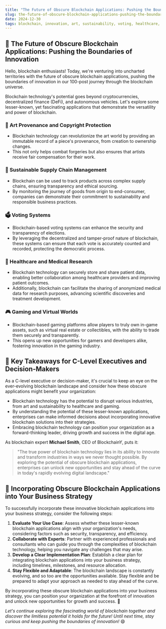 ```yaml
---
title: "The Future of Obscure Blockchain Applications: Pushing the Boundaries of Innovation"
slug: the-future-of-obscure-blockchain-applications-pushing-the-boundaries-of-innovation
date: 2024-12-30
tags: blockchain, innovation, art, sustainability, voting, healthcare, gaming
---
```


## 🌌 The Future of Obscure Blockchain Applications: Pushing the Boundaries of Innovation

Hello, blockchain enthusiasts! Today, we're venturing into uncharted territories with the future of obscure blockchain applications, pushing the boundaries of innovation in our 100-post journey through the blockchain universe.

Blockchain technology's potential goes beyond cryptocurrencies, decentralized finance (DeFi), and autonomous vehicles. Let's explore some lesser-known, yet fascinating applications that demonstrate the versatility and power of blockchain.

### 🎨 Art Provenance and Copyright Protection

- Blockchain technology can revolutionize the art world by providing an immutable record of a piece's provenance, from creation to ownership changes.
- This not only helps combat forgeries but also ensures that artists receive fair compensation for their work.

### 🌱 Sustainable Supply Chain Management

- Blockchain can be used to track products across complex supply chains, ensuring transparency and ethical sourcing.
- By monitoring the journey of goods from origin to end-consumer, companies can demonstrate their commitment to sustainability and responsible business practices.

### 🗳 Voting Systems

- Blockchain-based voting systems can enhance the security and transparency of elections.
- By leveraging the decentralized and tamper-proof nature of blockchain, these systems can ensure that each vote is accurately counted and recorded, protecting the democratic process.

### 🏥 Healthcare and Medical Research

- Blockchain technology can securely store and share patient data, enabling better collaboration among healthcare providers and improving patient outcomes.
- Additionally, blockchain can facilitate the sharing of anonymized medical data for research purposes, advancing scientific discoveries and treatment development.

### 🎮 Gaming and Virtual Worlds

- Blockchain-based gaming platforms allow players to truly own in-game assets, such as virtual real estate or collectibles, with the ability to trade them securely and transparently.
- This opens up new opportunities for gamers and developers alike, fostering innovation in the gaming industry.

## 🔑 Key Takeaways for C-Level Executives and Decision-Makers

As a C-level executive or decision-maker, it's crucial to keep an eye on the ever-evolving blockchain landscape and consider how these obscure applications might benefit your organization:

- Blockchain technology has the potential to disrupt various industries, from art and sustainability to healthcare and gaming.
- By understanding the potential of these lesser-known applications, enterprises can make informed decisions about incorporating innovative blockchain solutions into their strategies.
- Embracing blockchain technology can position your organization as a forward-thinking leader, driving growth and success in the digital age.

As blockchain expert **Michael Smith**, CEO of BlockchainY, puts it:

> "The true power of blockchain technology lies in its ability to innovate and transform industries in ways we never thought possible. By exploring the potential of obscure blockchain applications, enterprises can unlock new opportunities and stay ahead of the curve in today's rapidly evolving digital landscape."

## 🚀 Incorporating Obscure Blockchain Applications into Your Business Strategy

To successfully incorporate these innovative blockchain applications into your business strategy, consider the following steps:

1. **Evaluate Your Use Case**: Assess whether these lesser-known blockchain applications align with your organization's needs, considering factors such as security, transparency, and efficiency.
2. **Collaborate with Experts**: Partner with experienced professionals and consultants who can guide you through the complexities of blockchain technology, helping you navigate any challenges that may arise.
3. **Develop a Clear Implementation Plan**: Establish a clear plan for integrating blockchain applications into your business strategy, including timelines, milestones, and resource allocation.
4. **Stay Flexible and Adaptable**: The blockchain landscape is constantly evolving, and so too are the opportunities available. Stay flexible and be prepared to adapt your approach as needed to stay ahead of the curve.

By incorporating these obscure blockchain applications into your business strategy, you can position your organization at the forefront of innovation and unlock new opportunities for growth and success. 🚀

*Let's continue exploring the fascinating world of blockchain together and discover the limitless potential it holds for the future! Until next time, stay curious and keep pushing the boundaries of innovation!* 😄